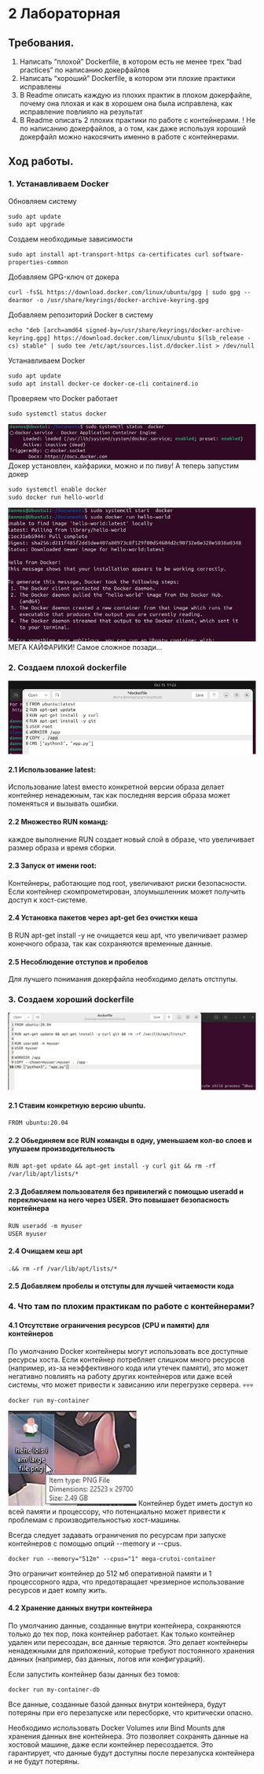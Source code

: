 # 2 Лабораторная
## Требования. 
1. Написать “плохой” Dockerfile, в котором есть не менее трех “bad practices” по написанию докерфайлов
2. Написать “хороший” Dockerfile, в котором эти плохие практики исправлены
3. В Readme описать каждую из плохих практик в плохом докерфайле, почему она плохая и как в хорошем она была исправлена, как исправление повлияло на результат
4. В Readme описать 2 плохих практики по работе с контейнерами. ! Не по написанию докерфайлов, а о том, как даже используя хороший докерфайл можно накосячить именно в работе с контейнерами.
## Ход работы.
### 1. Устанавливаем Docker
Обновляем систему
```
sudo apt update
sudo apt upgrade  
```
Создаем необходимые зависимости
```
sudo apt install apt-transport-https ca-certificates curl software-properties-common
```
Добавляем GPG-ключ от докера
```
curl -fsSL https://download.docker.com/linux/ubuntu/gpg | sudo gpg --dearmor -o /usr/share/keyrings/docker-archive-keyring.gpg
```
Добавляем репозиторий Docker в систему
```
echo "deb [arch=amd64 signed-by=/usr/share/keyrings/docker-archive-keyring.gpg] https://download.docker.com/linux/ubuntu $(lsb_release -cs) stable" | sudo tee /etc/apt/sources.list.d/docker.list > /dev/null
```
Устанавливаем Docker
```
sudo apt update
sudo apt install docker-ce docker-ce-cli containerd.io
```
Проверяем что Docker работает
```
sudo systemctl status docker
```
![](assets/image.png)
Докер установлен, кайфарики, можно и по пиву!
А теперь запустим докер
```
sudo systemctl enable docker
sudo docker run hello-world
```
![](assets/image2.png)
МЕГА КАЙФАРИКИ! Самое сложное позади...

### 2. Создаем плохой dockerfile
![](assets/image3.jpg)
#### 2.1 Использование latest:
Использование latest вместо конкретной версии образа делает контейнер ненадежным, так как последняя версия образа может поменяться и вызывать ошибки.
#### 2.2 Множество RUN команд:
каждое выполнение RUN создает новый слой в образе, что увеличивает размер образа и время сборки.
#### 2.3 Запуск от имени root:
Контейнеры, работающие под root, увеличивают риски безопасности. Если контейнер скомпрометирован, злоумышленник может получить доступ к хост-системе.
#### 2.4 Установка пакетов через apt-get без очистки кеша
В RUN apt-get install -y не очищается кеш apt, что увеличивает размер конечного образа, так как сохраняются временные данные.
#### 2.5 Несоблюдение отступов и пробелов
Для лучшего понимания докерфайла необходимо делать отстпупы.

### 3. Создаем хороший dockerfile
![](assets/image4.jpg)
#### 2.1 Ставим конкретную версию ubuntu. 
```
FROM ubuntu:20.04
```
#### 2.2 Обьединяем все RUN команды в одну, уменьшаем кол-во слоев и улушаем производительность
```
RUN apt-get update && apt-get install -y curl git && rm -rf /var/lib/apt/lists/*
```
#### 2.3 Добавляем пользователя без привилегий с помощью useradd и переключаем на него через USER. Это повышает безопасность контейнера
```
RUN useradd -m myuser
USER myuser
```
#### 2.4 Очищаем кеш apt
```
.&& rm -rf /var/lib/apt/lists/*
```
#### 2.5 Добавляем пробелы и отступы для лучшей читаемости кода

### 4. Что там по плохим практикам по работе с контейнерами?
#### 4.1 Отсутствие ограничения ресурсов (CPU и памяти) для контейнеров
По умолчанию Docker контейнеры могут использовать все доступные ресурсы хоста. Если контейнер потребляет слишком много ресурсов (например, из-за неэффективного кода или утечек памяти), это может негативно повлиять на работу других контейнеров или даже всей системы, что может привести к зависанию или перегрузке сервера. 💀💀💀
```
docker run my-container
```
![](assets/meme1.png)
Контейнер будет иметь доступ ко всей памяти и процессору, что потенциально может привести к проблемам с производительностью хост-машины.

Всегда следует задавать ограничения по ресурсам при запуске контейнеров с помощью опций --memory и --cpus.
```
docker run --memory="512m" --cpus="1" mega-crutoi-container
```
Это ограничит контейнер до 512 мб оперативной памяти и 1 процессорного ядра, что предотвращает чрезмерное использование ресурсов и дает компу жить.

#### 4.2 Хранение данных внутри контейнера
По умолчанию данные, созданные внутри контейнера, сохраняются только до тех пор, пока контейнер работает. Как только контейнер удален или пересоздан, все данные теряются. Это делает контейнеры ненадежными для приложений, которые требуют постоянного хранения данных (например, баз данных, логов или конфигураций).

Если запустить контейнер базы данных без томов:
```
docker run my-container-db
```
Все данные, созданные базой данных внутри контейнера, будут потеряны при его перезапуске или пересборке, что критически опасно.

Необходимо использовать Docker Volumes или Bind Mounts для хранения данных вне контейнера. Это позволяет сохранять данные на хостовой машине, даже если контейнер пересоздается. Это гарантирует, что данные будут доступны после перезапуска контейнера и не будут потеряны.